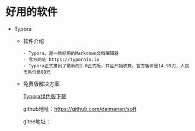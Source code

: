# 好用的软件
- Typora

  - 软件介绍
     ```
    - Typora，是一款好用的Markdown文档编辑器
    - 官方网站 https://typoraio.io
    - Typora正式推出了最新的1.0正式版，并且开始收费，官方售价是14.99刀，人民币售价是89元
    ```
    
  - 免费版解决方案
  
     [Typora绿色版下载](./README.assets/Typora.zip)
     
     github地址：https://github.com/daimanan/soft
     
     gitee地址：
